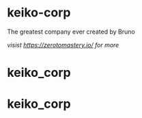 # keiko-corp
The greatest company ever created by Bruno

*visist https://zerotomastery.io/ for more*
# keiko_corp
# keiko_corp
